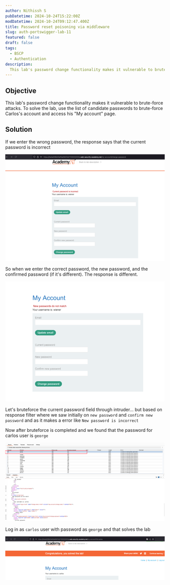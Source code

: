 ```yaml
---
author: Nithissh S
pubDatetime: 2024-10-24T15:22:00Z
modDatetime: 2024-10-24T09:12:47.400Z
title: Password reset poisoning via middleware
slug: auth-portswigger-lab-11
featured: false
draft: false
tags:
  - BSCP
  - Authentication
description:
  This lab's password change functionality makes it vulnerable to brute-force attacks. To solve the lab, use the list of candidate passwords to brute-force Carlos's account and access his "My account" page. 
---
```


## Objective 

This lab's password change functionality makes it vulnerable to brute-force attacks. To solve the lab, use the list of candidate passwords to brute-force Carlos's account and access his "My account" page. 

## Solution 

If we enter the wrong password, the response says that the current password is incorrect 

![](../../assets/images/bscp/auth/auth-51.png)

So when we enter the correct password, the new password, and the confirmed password (if it's different). The response is different. 

![](../../assets/images/bscp/auth/auth-52.png)

Let's bruteforce the current password field through intruder... but based on response filter where we saw initially on `new password` and `confirm new password` and as it makes a error like `New password is incorrect` 

Now after bruteforce is completed and we found that the password for carlos user is `george` 

![](../../assets/images/bscp/auth/auth-53.png)

Log in as `carlos` user with password as `george` and that solves the lab 

![](../../assets/images/bscp/auth/auth-54.png)